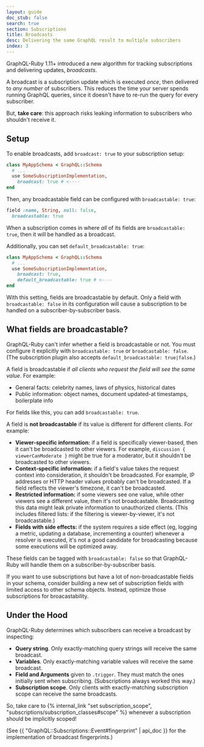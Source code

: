 ```yaml
---
layout: guide
doc_stub: false
search: true
section: Subscriptions
title: Broadcasts
desc: Delivering the same GraphQL result to multiple subscribers
index: 3
---
```


GraphQL-Ruby 1.11+ introduced a new algorithm for tracking subscriptions and delivering updates, _broadcasts_.

A broadcast is a subscription update which is executed _once_, then delivered to _any number_ of subscribers. This reduces the time your server spends running GraphQL queries, since it doesn't have to re-run the query for every subscriber.

But, __take care__: this approach risks leaking information to subscribers who shouldn't receive it.

## Setup

To enable broadcasts, add `broadcast: true` to your subscription setup:

```ruby
class MyAppSchema < GraphQL::Schema
  # ...
  use SomeSubscriptionImplementation,
    broadcast: true # <----
end
```

Then, any broadcastable field can be configured with `broadcastable: true`:

```ruby
field :name, String, null: false,
  broadcastable: true
```

When a subscription comes in where _all_ of its fields are `broadcastable: true`, then it will be handled as a broadcast.

Additionally, you can set `default_broadcastable: true`:

```ruby
class MyAppSchema < GraphQL::Schema
  # ...
  use SomeSubscriptionImplementation,
    broadcast: true,
    default_broadcastable: true # <----
end
```

With this setting, fields are broadcastable by default. Only a field with `broadcastable: false` in its configuration will cause a subscription to be handled on a subscriber-by-subscriber basis.

## What fields are broadcastable?

GraphQL-Ruby can't infer whether a field is broadcastable or not. You must configure it explicitly with `broadcastable: true` or `broadcastable: false`. (The subscription plugin also accepts `default_broadcastable: true|false`.)

A field is broadcastable if _all clients who request the field will see the same value_. For example:

- General facts: celebrity names, laws of physics, historical dates
- Public information: object names, document updated-at timestamps, boilerplate info

For fields like this, you can add `broadcastable: true`.

A field is __not broadcastable__ if its value is different for different clients. For example:

- __Viewer-specific information:__ if a field is specifically viewer-based, then it can't be broadcasted to other viewers. For example, `discussion { viewerCanModerate }` might be true for a moderator, but it shouldn't be broadcasted to other viewers.
- __Context-specific information:__ if a field's value takes the request context into consideration, it shouldn't be broadcasted. For example, IP addresses or HTTP header values probably can't be broadcasted. If a field reflects the viewer's timezone, it can't be broadcasted.
- __Restricted information:__ if some viewers see one value, while other viewers see a different value, then it's not broadcastable. Broadcasting this data might leak private information to unauthorized clients. (This includes filtered lists: if the filtering is viewer-by-viewer, it's not broadcastable.)
- __Fields with side effects:__ if the system requires a side effect (eg, logging a metric, updating a database, incrementing a counter) whenever a resolver is executed, it's not a good candidate for broadcasting because some executions will be optimized away.

These fields can be tagged with `broadcastable: false` so that GraphQL-Ruby will handle them on a subscriber-by-subscriber basis.

If you want to use subscriptions but have a lot of non-broadcastable fields in your schema, consider building a new set of subscription fields with limited access to other schema objects. Instead, optimize those subscriptions for broacastability.

## Under the Hood

GraphQL-Ruby determines which subscribers can receive a broadcast by inspecting:

- __Query string__. Only exactly-matching query strings will receive the same broadcast.
- __Variables__. Only exactly-matching variable values will receive the same broadcast.
- __Field and Arguments__ given to `.trigger`. They must match the ones initially sent when subscribing. (Subscriptions always worked this way.)
- __Subscription scope__. Only clients with exactly-matching subscription scope can receive the same broadcasts.

So, take care to {% internal_link "set subscription_scope", "subscriptions/subscription_classes#scope" %} whenever a subscription should be implicitly scoped!

(See {{ "GraphQL::Subscriptions::Event#fingerprint" | api_doc }} for the implementation of broadcast fingerprints.)
